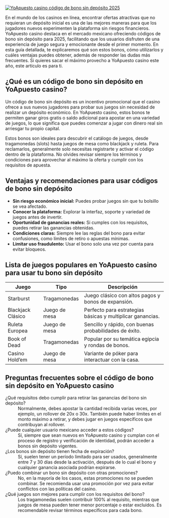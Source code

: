 [![YoApuesto casino código de bono sin depósito 2025](https://123-caf.pages.dev/gitsignup.png)](https://vrmoo.ru/Bt82HjjY)

<p>En el mundo de los casinos en línea, encontrar ofertas atractivas que no requieran un depósito inicial es una de las mejores maneras para que los jugadores nuevos experimenten la plataforma sin riesgos financieros. YoApuesto casino destaca en el mercado mexicano ofreciendo códigos de bono sin depósito para 2025, facilitando que los usuarios disfruten de una experiencia de juego segura y emocionante desde el primer momento. En esta guía detallada, te explicaremos qué son estos bonos, cómo utilizarlos y cuáles ventajas puedes obtener, además de responder las dudas más frecuentes. Si quieres sacar el máximo provecho a YoApuesto casino este año, este artículo es para ti.</p>  <h2>¿Qué es un código de bono sin depósito en YoApuesto casino?</h2> <p>Un código de bono sin depósito es un incentivo promocional que el casino ofrece a sus nuevos jugadores para probar sus juegos sin necesidad de realizar un depósito económico. En YoApuesto casino, estos bonos te permiten ganar giros gratis o saldo adicional para apostar en una variedad de juegos, lo que significa que puedes comenzar a jugar con dinero real sin arriesgar tu propio capital.</p> <p>Estos bonos son ideales para descubrir el catálogo de juegos, desde tragamonedas (slots) hasta juegos de mesa como blackjack y ruleta. Para reclamarlos, generalmente solo necesitas registrarte y activar el código dentro de la plataforma. No olvides revisar siempre los términos y condiciones para aprovechar al máximo la oferta y cumplir con los requisitos de apuesta.</p>  <h2>Ventajas y recomendaciones para usar códigos de bono sin depósito</h2> <ul>   <li><strong>Sin riesgo económico inicial:</strong> Puedes probar juegos sin que tu bolsillo se vea afectado.</li>   <li><strong>Conocer la plataforma:</strong> Explorar la interfaz, soporte y variedad de juegos antes de invertir.</li>   <li><strong>Oportunidad de ganancias reales:</strong> Si cumples con los requisitos, puedes retirar las ganancias obtenidas.</li>   <li><strong>Condiciones claras:</strong> Siempre lee las reglas del bono para evitar confusiones, como límites de retiro o apuestas mínimas.</li>   <li><strong>Limitar uso fraudulento:</strong> Usar el bono solo una vez por cuenta para evitar bloqueos.</li> </ul>  <h2>Lista de juegos populares en YoApuesto casino para usar tu bono sin depósito</h2> <table>   <thead>     <tr>       <th>Juego</th>       <th>Tipo</th>       <th>Descripción</th>     </tr>   </thead>   <tbody>     <tr>       <td>Starburst</td>       <td>Tragamonedas</td>       <td>Juego clásico con altos pagos y bonos de expansión.</td>     </tr>     <tr>       <td>Blackjack Clásico</td>       <td>Juego de mesa</td>       <td>Perfecto para estrategias básicas y multiplicar ganancias.</td>     </tr>     <tr>       <td>Ruleta Europea</td>       <td>Juego de mesa</td>       <td>Sencillo y rápido, con buenas probabilidades de éxito.</td>     </tr>     <tr>       <td>Book of Dead</td>       <td>Tragamonedas</td>       <td>Popular por su temática egipcia y rondas de bonos.</td>     </tr>     <tr>       <td>Casino Hold’em</td>       <td>Juego de mesa</td>       <td>Variante de póker para interactuar con la casa.</td>     </tr>   </tbody> </table>  <h2>Preguntas frecuentes sobre el código de bono sin depósito en YoApuesto casino</h2> <dl>   <dt>¿Qué requisitos debo cumplir para retirar las ganancias del bono sin depósito?</dt>   <dd>Normalmente, debes apostar la cantidad recibida varias veces, por ejemplo, un rollover de 20x o 30x. También puede haber límites en el monto máximo a retirar, y debes jugar en juegos específicos que contribuyan al rollover.</dd>    <dt>¿Puede cualquier usuario mexicano acceder a estos códigos?</dt>   <dd>Sí, siempre que sean nuevos en YoApuesto casino y cumplan con el proceso de registro y verificación de identidad, podrán acceder a bonos sin depósito vigentes.</dd>    <dt>¿Los bonos sin depósito tienen fecha de expiración?</dt>   <dd>Sí, suelen tener un período limitado para ser usados, generalmente entre 7 y 30 días desde la activación, después de lo cual el bono y cualquier ganancia asociada podrían expirarse.</dd>    <dt>¿Puedo combinar un bono sin depósito con otras promociones?</dt>   <dd>No, en la mayoría de los casos, estas promociones no se pueden combinar. Se recomienda usar una promoción por vez para evitar conflictos con las políticas del casino.</dd>    <dt>¿Qué juegos son mejores para cumplir con los requisitos del bono?</dt>   <dd>Los tragamonedas suelen contribuir 100% al requisito, mientras que juegos de mesa pueden tener menor porcentaje o estar excluidos. Es recomendable revisar términos específicos para cada bono.</dd> </dl>